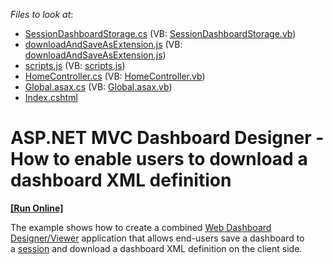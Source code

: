 <!-- default file list -->
*Files to look at*:

* [SessionDashboardStorage.cs](./CS/App_Code/SessionDashboardStorage.cs) (VB: [SessionDashboardStorage.vb](./VB/App_Code/SessionDashboardStorage.vb))
* [downloadAndSaveAsExtension.js](./CS/Content/downloadAndSaveAsExtension.js) (VB: [downloadAndSaveAsExtension.js](./VB/Content/downloadAndSaveAsExtension.js))
* [scripts.js](./CS/Content/scripts.js) (VB: [scripts.js](./VB/Content/scripts.js))
* [HomeController.cs](./CS/Controllers/HomeController.cs) (VB: [HomeController.vb](./VB/Controllers/HomeController.vb))
* [Global.asax.cs](./CS/Global.asax.cs) (VB: [Global.asax.vb](./VB/Global.asax.vb))
* [Index.cshtml](./CS/Views/Home/Index.cshtml)
<!-- default file list end -->
# ASP.NET MVC Dashboard Designer - How to enable users to download a dashboard XML definition
<!-- run online -->
**[[Run Online]](https://codecentral.devexpress.com/t585658/)**
<!-- run online end -->


The example shows how to create a combined <a href="https://documentation.devexpress.com/Dashboard/115955/Building-the-Designer-and-Viewer-Applications/Web-Dashboard">Web Dashboard Designer/Viewer</a> application that allows end-users save a dashboard to a <a href="https://docs.microsoft.com/en-us/dotnet/api/system.web.sessionstate.httpsessionstate">session</a> and download a dashboard XML definition on the client side.

<br/>


